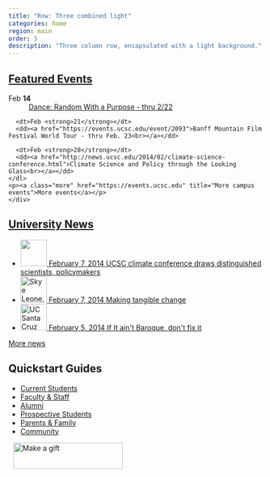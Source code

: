 ```yaml
---
title: "Row: Three combined light"
categories: home
region: main
order: 5
description: "Three column row, encapsulated with a light background."
---
```


<div class="row three combined light">

  <div class="wrap">
    <div id="events">
      <h2 class="block-header"><a href="https://events.ucsc.edu">Featured <span>Events</span></a></h2>
    <dl>
      <dt>Feb <strong>14</strong></dt>
      <dd><a href="https://events.ucsc.edu/event/2154">Dance: Random With a Purpose - thru 2/22<br></a></dd>
      
      <dt>Feb <strong>21</strong></dt>
      <dd><a href="https://events.ucsc.edu/event/2093">Banff Mountain Film Festival World Tour - thru Feb. 23<br></a></dd>
      
      <dt>Feb <strong>28</strong></dt>
      <dd><a href="http://news.ucsc.edu/2014/02/climate-science-conference.html">Climate Science and Policy through the Looking Glass<br></a></dd>      
    </dl>
    <p><a class="more" href="https://events.ucsc.edu" title="More campus events">More events</a></p>
    </div>
  </div>

<div class="wrap">
<div id="news" class="news">
  <h2 class="block-header"><a class="headline" href="http://news.ucsc.edu">University <span>News</span></a></h2>
  
  <ul>
    <li>
      <a href="http://news.ucsc.edu/2014/02/climate-science-conference.html">
        <span class="thumbnail">
          <img alt="" class="fltlft" height="52px" src="http://news.ucsc.edu/2014/02/images/hands-on-globe-80.jpg">
        </span>
          <span class="date">February 7, 2014</span>
          <span class="headline">UCSC climate conference draws distinguished scientists, policymakers</span>
      </a>
    </li>
    <li>
      <a href="http://news.ucsc.edu/2014/02/friends-foundation-international.html">
        <span class="thumbnail"><img alt="Skye Leone, Michael Freund, and Dean Alper" class="fltlft" height="52px" src="http://news.ucsc.edu/2014/02/images/skye-michael-dean thumb.jpg"></span>
        <span class="date">February 7, 2014</span>
        <span class="headline">Making tangible change</span></a>
    </li>
    <li>
      <a href="http://news.ucsc.edu/2014/02/baroque-burman-hall.html">
      <span class ="thumbnail"><img alt="UC Santa Cruz music professor Linda Burman-Hall" height="52px" src="http://news.ucsc.edu/2014/02/images/Burman-Hall-thumb.jpg"></span>
      <span class="date">February 5, 2014</span>
      <span class="headline">If It ain't Baroque, don't fix it</span></a>
    </li>
  </ul>

  <p><a class="more" href="http://news.ucsc.edu" title="More UCSC news stories">More news</a></p>
</div>
</div>

<div class="wrap">
<div id="quickstart">
<h2 class="block-header">Quickstart <span>Guides</span></h2>
<ul>
  <li><a href="http://studentservices.ucsc.edu">Current Students</a></li>
  <li><a href="quickstart/faculty-staff/index.html">Faculty &amp; Staff</a></li>
  <li><a href="http://alumni.ucsc.edu">Alumni</a></li>
  <li><a href="quickstart/prospective-students/index.html">Prospective Students</a></li>
  <li><a href="quickstart/family/index.html">Parents &amp; Family</a></li>
  <li><a href="quickstart/community/index.html">Community</a></li>
</ul>

<div class="event-badge" style="margin-top:10px;padding-left:10px;">
<a href="https://secure.imodules.com/s/1069/index-2-column.aspx?sid=1069&amp;gid=1&amp;pgid=761&amp;cid=1722&amp;utm_source=homepage&amp;utm_medium=button&amp;utm_campaign=giving"><img alt="Make a gift" height="52" src="http://www.ucsc.edu/images/banners/makeagift_red.png" width="216"></a>
</div>

</div>
</div>
</div>